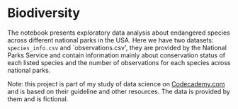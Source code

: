 # Biodiversity

The notebook presents exploratory data analysis about endangered species across different national parks in the USA. Here we have two datasets: `species_info.csv` and `observations.csv', they are provided by the National Parks Service and contain information mainly about conservation status of each listed species and the number of observations for each species across national parks.

Note: this project is part of my study of data science on [Codecademy.com](https://www.codecademy.com) and is based on their guideline and other resources. The data is provided by them and is fictional.
